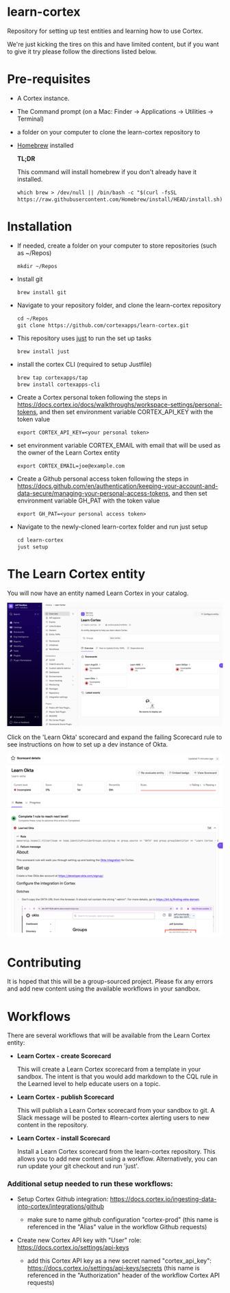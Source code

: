 # learn-cortex
Repository for setting up test entities and learning how to use Cortex.

We're just kicking the tires on this and have limited content, but if you want to give it try please follow
the directions listed below.

# Pre-requisites
- A Cortex instance.
- The Command prompt (on a Mac: Finder -> Applications -> Utilities -> Terminal)
- a folder on your computer to clone the learn-cortex repository to
- [Homebrew](https://brew.sh/) installed
    
    **TL;DR**

    This command will install homebrew if you don't already have it installed.
    ```
    which brew > /dev/null || /bin/bash -c "$(curl -fsSL https://raw.githubusercontent.com/Homebrew/install/HEAD/install.sh)"
    ```


# Installation
- If needed, create a folder on your computer to store repositories (such as ~/Repos)
  
    ```
    mkdir ~/Repos
    ```
- Install git

    ```
    brew install git
    ```

- Navigate to your repository folder, and clone the learn-cortex repository

    ```
    cd ~/Repos
    git clone https://github.com/cortexapps/learn-cortex.git
    ```

- This repository uses [just](https://github.com/casey/just) to run the set up tasks

    ```
    brew install just
    ```

- install the cortex CLI (required to setup Justfile)

    ```
    brew tap cortexapps/tap
    brew install cortexapps-cli
    ```

- Create a Cortex personal token following the steps in https://docs.cortex.io/docs/walkthroughs/workspace-settings/personal-tokens, and then set environment variable CORTEX_API_KEY with the token value

    ```
    export CORTEX_API_KEY=<your personal token>
    ```

- set environment variable CORTEX_EMAIL with email that will be used as the owner of the Learn Cortex entity

    ```
    export CORTEX_EMAIL=joe@example.com
    ```

- Create a Github personal access token following the steps in https://docs.github.com/en/authentication/keeping-your-account-and-data-secure/managing-your-personal-access-tokens, and then set environment variable GH_PAT with the token value

    ```
    export GH_PAT=<your personal access token>
    ```

- Navigate to the newly-cloned learn-cortex folder and run just setup

    ```
    cd learn-cortex
    just setup
    ```



# The Learn Cortex entity
You will now have an entity named Learn Cortex in your catalog. 

![image](./img/learn-cortex-entity.png)

Click on the 'Learn Okta' scorecard and expand the failing Scorecard rule
to see instructions on how to set up a dev instance of Okta.

![image](./img/learn-okta-scorecard.png)

# Contributing
It is hoped that this will be a group-sourced project.  Please fix any errors and add new content using the available workflows
in your sandbox.

# Workflows
There are several workflows that will be available from the Learn Cortex entity:
- **Learn Cortex - create Scorecard**

    This will create a Learn Cortex scorecard from a template in your sandbox.  The intent is that you would add markdown
    to the CQL rule in the Learned level to help educate users on a topic.

- **Learn Cortex - publish Scorecard**

    This will publish a Learn Cortex scorecard from your sandbox to git.
    A Slack message will be posted to #learn-cortex alerting users to new content in the repository.

- **Learn Cortex - install Scorecard**

    Install a Learn Cortex scorecard from the learn-cortex repository.  This allows you to add new content using a workflow.
    Alternatively, you can run update your git checkout and run 'just'.


### **Additional setup needed to run these workflows:**
- Setup Cortex Github integration: https://docs.cortex.io/ingesting-data-into-cortex/integrations/github
    - make sure to name github configuration "cortex-prod" (this name is referenced in the "Alias" value in the workflow Github requests)
 
- Create new Cortex API key with "User" role: https://docs.cortex.io/settings/api-keys
    - add this Cortex API key as a new secret named "cortex_api_key": https://docs.cortex.io/settings/api-keys/secrets (this name is referenced in the "Authorization" header of the workflow Cortex API requests)
      

